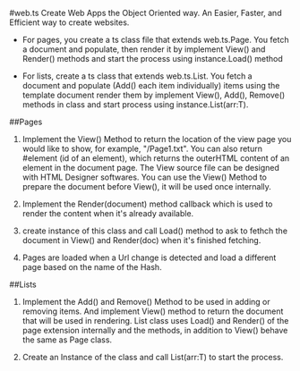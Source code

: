 #web.ts
Create Web Apps the Object Oriented way.
An Easier, Faster, and Efficient way to create websites. 

* For pages, you create a ts class file that extends web.ts.Page. You fetch a document and populate, then render it by implement View() and Render() methods and start the process using instance.Load() method 

* For lists, create a ts class that extends web.ts.List<T>.  You fetch a document and populate (Add() each item individually) items using the template document render them by implement View(), Add(), Remove() methods in class and start process using instance.List(arr:T).


##Pages
1. Implement the View() Method to return the location of the view page you would like to show, for example, "/Page1.txt".
You can also return #element (id of an element), which returns the outerHTML content of an element in the document page. The View source file can be designed with HTML Designer softwares.
You can use the View() Method to prepare the document before View(), it will be used once internally.

2. Implement the Render(document) method callback which is used to render the content when it's already available.

3. create instance of this class and call Load() method to ask to fethch the document in View() and Render(doc) when it's finished fetching.

4. Pages are loaded when a Url change is detected and load a different page based on the name of the Hash. 

##Lists
1. Implement the Add() and Remove() Method to be used in adding or removing items. And implement View() method to return the document that will be used in rendering.
List class uses Load() and Render() of the page extension internally and the methods, in addition to View() behave the same as Page class.

2. Create an Instance of the class and call List(arr:T) to start the process.